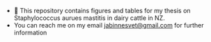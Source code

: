 - 👋 This repository contains figures and tables for my thesis on Staphylococcus aurues mastitis in dairy cattle in NZ.
- You can reach me on my email jabinnesvet@gmail.com for further information

<!---
jabinnes/jabinnes is a ✨ special ✨ repository because its `README.md` (this file) appears on your GitHub profile.
You can click the Preview link to take a look at your changes.
--->
